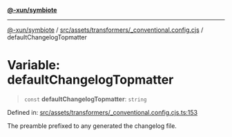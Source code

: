 [**@-xun/symbiote**](../../../../../README.md)

***

[@-xun/symbiote](../../../../../README.md) / [src/assets/transformers/\_conventional.config.cjs](../README.md) / defaultChangelogTopmatter

# Variable: defaultChangelogTopmatter

> `const` **defaultChangelogTopmatter**: `string`

Defined in: [src/assets/transformers/\_conventional.config.cjs.ts:153](https://github.com/Xunnamius/symbiote/blob/0240ff85261f41befe2983f7e894edff74495bad/src/assets/transformers/_conventional.config.cjs.ts#L153)

The preamble prefixed to any generated the changelog file.
